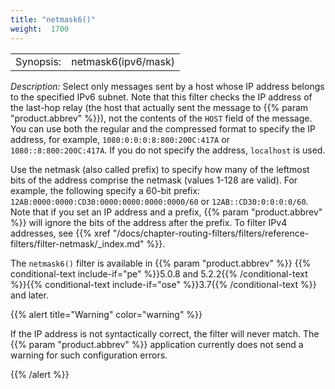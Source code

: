 ```yaml
---
title: "netmask6()"
weight:  1700
---
```

<!-- DISCLAIMER: This file is based on the syslog-ng Open Source Edition documentation https://github.com/balabit/syslog-ng-ose-guides/commit/2f4a52ee61d1ea9ad27cb4f3168b95408fddfdf2 and is used under the terms of The syslog-ng Open Source Edition Documentation License. The file has been modified by Axoflow. -->

|           |                     |
| --------- | ------------------- |
| Synopsis: | netmask6(ipv6/mask) |

*Description:* Select only messages sent by a host whose IP address belongs to the specified IPv6 subnet. Note that this filter checks the IP address of the last-hop relay (the host that actually sent the message to {{% param "product.abbrev" %}}), not the contents of the `HOST` field of the message. You can use both the regular and the compressed format to specify the IP address, for example, `1080:0:0:0:8:800:200C:417A` or `1080::8:800:200C:417A`. If you do not specify the address, `localhost` is used.

Use the netmask (also called prefix) to specify how many of the leftmost bits of the address comprise the netmask (values 1-128 are valid). For example, the following specify a 60-bit prefix: `12AB:0000:0000:CD30:0000:0000:0000:0000/60` or `12AB::CD30:0:0:0:0/60`. Note that if you set an IP address and a prefix, {{% param "product.abbrev" %}} will ignore the bits of the address after the prefix. To filter IPv4 addresses, see {{% xref "/docs/chapter-routing-filters/filters/reference-filters/filter-netmask/_index.md" %}}.

The `netmask6()` filter is available in {{% param "product.abbrev" %}} {{% conditional-text include-if="pe" %}}5.0.8 and 5.2.2{{% /conditional-text %}}{{% conditional-text include-if="ose" %}}3.7{{% /conditional-text %}} and later.

{{% alert title="Warning" color="warning" %}}

If the IP address is not syntactically correct, the filter will never match. The {{% param "product.abbrev" %}} application currently does not send a warning for such configuration errors.

{{% /alert %}}
